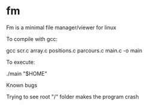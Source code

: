 # fm

Fm is a minimal file manager/viewer for linux

To compile with gcc: 

gcc scr.c array.c positions.c parcours.c main.c -o main 

To execute:

./main "$HOME"

Known bugs

Trying to see root "/" folder makes the program crash
